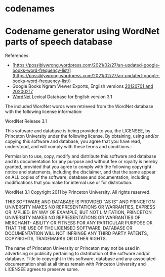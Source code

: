 # codenames
Codename generator using WordNet parts of speech database
=========================================================

References:

* [https://possiblywrong.wordpress.com/2021/02/27/an-updated-google-books-word-frequency-list/](https://possiblywrong.wordpress.com/2021/02/27/an-updated-google-books-word-frequency-list/)
* Google Books Ngram Viewer Exports, English versions [20120701 and 20200217](https://storage.googleapis.com/books/ngrams/books/datasetsv3.html)
* [WordNet](https://wordnet.princeton.edu/) Lexical Database for English version 3.1

The included WordNet words were retrieved from the WordNet database with
the following license information:

WordNet Release 3.1

This software and database is being provided to you, the LICENSEE, by
Princeton University under the following license. By obtaining, using
and/or copying this software and database, you agree that you have
read, understood, and will comply with these terms and conditions.:

Permission to use, copy, modify and distribute this software and
database and its documentation for any purpose and without fee or
royalty is hereby granted, provided that you agree to comply with
the following copyright notice and statements, including the disclaimer,
and that the same appear on ALL copies of the software, database and
documentation, including modifications that you make for internal
use or for distribution.

WordNet 3.1 Copyright 2011 by Princeton University. All rights reserved.

THIS SOFTWARE AND DATABASE IS PROVIDED "AS IS" AND PRINCETON
UNIVERSITY MAKES NO REPRESENTATIONS OR WARRANTIES, EXPRESS OR
IMPLIED. BY WAY OF EXAMPLE, BUT NOT LIMITATION, PRINCETON
UNIVERSITY MAKES NO REPRESENTATIONS OR WARRANTIES OF MERCHANT-
ABILITY OR FITNESS FOR ANY PARTICULAR PURPOSE OR THAT THE USE
OF THE LICENSED SOFTWARE, DATABASE OR DOCUMENTATION WILL NOT
INFRINGE ANY THIRD PARTY PATENTS, COPYRIGHTS, TRADEMARKS OR
OTHER RIGHTS.

The name of Princeton University or Princeton may not be used in
advertising or publicity pertaining to distribution of the software
and/or database. Title to copyright in this software, database and
any associated documentation shall at all times remain with
Princeton University and LICENSEE agrees to preserve same.
